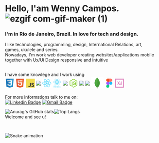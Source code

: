 # Hello, I'am Wenny Campos. ![ezgif com-gif-maker (1)](https://user-images.githubusercontent.com/68281298/119243223-2ac5c200-bb3b-11eb-9d6f-2b6d98fa3c9e.gif)
### I'm in Rio de Janeiro, Brazil. In love for tech and design.
I like technologies, programming, design, International Relations, art, games, ukulele and series.
<br/>Nowadays, I'm work web developer creating websites/applications mobile together with Ux/Ui Design responsive and intuitive
<div style="max-width:100%;">
<br>I have some knowlege and I work using:
<br><img align="center" heigth="20" width="30" src="https://raw.githubusercontent.com/devicons/devicon/master/icons/css3/css3-original.svg">
<img align="center" heigth="20" width="30" src="https://raw.githubusercontent.com/devicons/devicon/master/icons/html5/html5-original.svg">
<img align="center" heigth="20" width="30" src="https://raw.githubusercontent.com/devicons/devicon/master/icons/javascript/javascript-original.svg">
<img align="center" heigth="20" width="30" src="https://cdn.jsdelivr.net/gh/devicons/devicon/icons/vuejs/vuejs-original.svg">
<img align="center" heigth="20" width="30" src="https://raw.githubusercontent.com/devicons/devicon/master/icons/react/react-original.svg">
<img align="center" heigth="20" width="30" src="https://raw.githubusercontent.com/devicons/devicon/master/icons/react/react-original-wordmark.svg">
<img align="center" heigth="20" width="30" src="https://cdn.jsdelivr.net/gh/devicons/devicon/icons/kotlin/kotlin-original.svg">
<img align="center" heigth="20" width="30" src="https://raw.githubusercontent.com/devicons/devicon/master/icons/nodejs/nodejs-original.svg">
<img align="center" heigth="20" width="30" src="https://cdn.jsdelivr.net/gh/devicons/devicon/icons/java/java-original.svg">
<img align="center" heigth="20" width="30" src="https://cdn.jsdelivr.net/gh/devicons/devicon/icons/mysql/mysql-original.svg">
<img align="center" heigth="20" width="40" src="https://raw.githubusercontent.com/devicons/devicon/master/icons/mongodb/mongodb-original.svg">
<img align="center" heigth="20" width="30" src="https://raw.githubusercontent.com/devicons/devicon/master/icons/figma/figma-original.svg">
<img align="center" heigth="20" width="30" src="https://raw.githubusercontent.com/devicons/devicon/master/icons/xd/xd-line.svg">
</div
 
 <br/>For more informations talk to me on:<br/>
[![Linkedin Badge](https://img.shields.io/badge/-LinkedIn-%230077B5?style=for-the-badge&logo=linkedin&logoColor=white=https://www.linkedin.com/in/wennycampos/)](https://www.linkedin.com/in/wennycampos/)  [![Gmail Badge](https://img.shields.io/badge/-Gmail-%23333?style=for-the-badge&logo=gmail&logoColor=white&link=mailto:wennyct@hotmail.com%22/%3E)](mailto:wennyct@gmail.com)

![Anurag's GitHub stats](https://github-readme-stats.vercel.app/api?username=wennycampos&show_icons=true&theme=tokyonight)![Top Langs](https://github-readme-stats.vercel.app/api/top-langs/?username=wennycampos&layout=compact&theme=tokyonight)
<br>Welcome and see u!

<br>

![Snake animation](https://github.com/wennycampos/wennycampos/blob/output/github-contribution-grid-snake.svg)

